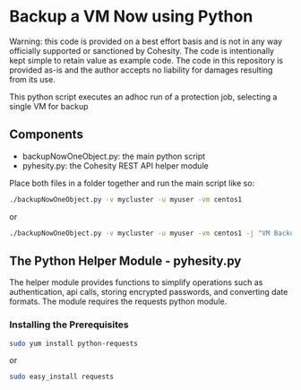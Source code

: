 # Backup a VM Now using Python

Warning: this code is provided on a best effort basis and is not in any way officially supported or sanctioned by Cohesity. The code is intentionally kept simple to retain value as example code. The code in this repository is provided as-is and the author accepts no liability for damages resulting from its use.

This python script executes an adhoc run of a protection job, selecting a single VM for backup

## Components

* backupNowOneObject.py: the main python script
* pyhesity.py: the Cohesity REST API helper module

Place both files in a folder together and run the main script like so:

```bash
./backupNowOneObject.py -v mycluster -u myuser -vm centos1
```

or

```bash
./backupNowOneObject.py -v mycluster -u myuser -vm centos1 -j "VM Backup"
```

## The Python Helper Module - pyhesity.py

The helper module provides functions to simplify operations such as authentication, api calls, storing encrypted passwords, and converting date formats. The module requires the requests python module.

### Installing the Prerequisites

```bash
sudo yum install python-requests
```

or

```bash
sudo easy_install requests
```
